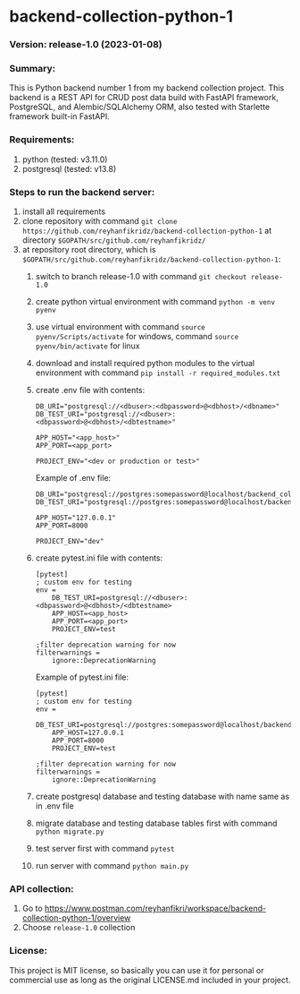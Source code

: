 # backend-collection-python-1

### Version: release-1.0 (2023-01-08)

### Summary:
This is Python backend number 1 from my backend collection project. This backend is a REST API for CRUD post data build with FastAPI framework, PostgreSQL, and Alembic/SQLAlchemy ORM, also tested with Starlette framework built-in FastAPI.

### Requirements:
1. python (tested: v3.11.0)
2. postgresql (tested: v13.8)

### Steps to run the backend server:
1. install all requirements
2. clone repository with command `git clone https://github.com/reyhanfikridz/backend-collection-python-1` at directory `$GOPATH/src/github.com/reyhanfikridz/`
3. at repository root directory, which is `$GOPATH/src/github.com/reyhanfikridz/backend-collection-python-1`:
    1. switch to branch release-1.0 with command `git checkout release-1.0`
    2. create python virtual environment with command `python -m venv pyenv`
    3. use virtual environment with command `source pyenv/Scripts/activate` for windows, command `source pyenv/bin/activate` for linux
    4. download and install required python modules to the virtual environment with command `pip install -r required_modules.txt`
    5. create .env file with contents:
        ```
        DB_URI="postgresql://<dbuser>:<dbpassword>@<dbhost>/<dbname>"
        DB_TEST_URI="postgresql://<dbuser>:<dbpassword>@<dbhost>/<dbtestname>"

        APP_HOST="<app_host>"
        APP_PORT=<app_port>

        PROJECT_ENV="<dev or production or test>"
        ```

        Example of .env file:
        ```
        DB_URI="postgresql://postgres:somepassword@localhost/backend_collection_python_1"
        DB_TEST_URI="postgresql://postgres:somepassword@localhost/backend_collection_python_1_test"
        
        APP_HOST="127.0.0.1"
        APP_PORT=8000

        PROJECT_ENV="dev"
        ```

    6. create pytest.ini file with contents:
        ```
        [pytest]
        ; custom env for testing
        env =
            DB_TEST_URI=postgresql://<dbuser>:<dbpassword>@<dbhost>/<dbtestname>
            APP_HOST=<app_host>
            APP_PORT=<app_port>
            PROJECT_ENV=test

        ;filter deprecation warning for now
        filterwarnings =
            ignore::DeprecationWarning
        ```

        Example of pytest.ini file:
        ```
        [pytest]
        ; custom env for testing
        env =
            DB_TEST_URI=postgresql://postgres:somepassword@localhost/backend_collection_python_1_test
            APP_HOST=127.0.0.1
            APP_PORT=8000
            PROJECT_ENV=test

        ;filter deprecation warning for now
        filterwarnings =
            ignore::DeprecationWarning
        ```

    7. create postgresql database and testing database with name same as in .env file
    8. migrate database and testing database tables first with command `python migrate.py`
    9. test server first with command `pytest`
    10. run server with command `python main.py`

### API collection:
1. Go to https://www.postman.com/reyhanfikri/workspace/backend-collection-python-1/overview
2. Choose `release-1.0` collection

### License:
This project is MIT license, so basically you can use it for personal or commercial use as long as the original LICENSE.md included in your project.
